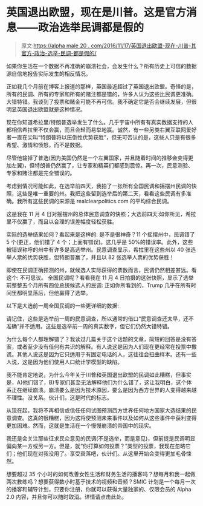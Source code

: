 # 英国退出欧盟，现在是川普。这是官方消息——政治选举民调都是假的

> 原文:[https://alpha male 20 . com/2016/11/17/英国退出欧盟-现在-川普-其官方-政治-选举-民调-都是假的/](https://alphamale20.com/2016/11/17/brexit-now-trump-its-official-political-election-polls-are-all-bogus/)

如果你生活在一个数据不再准确的崩溃社会，会发生什么？所有历史上可信的数据源自信地报告实际发生的相反情况。

正如我几个月前在博客上报道的那样，英国最近超过了英国退出欧盟。奇怪的是，所有的民调、所有的专家和所有的赌注都是错的，许多人认为这些比民调更准确。大错特错。我谈到了投票和赌金可能不再可信。我不确定它是否会继续发展，但很明显英国退出欧盟就是这种情况。

现在你知道希拉里/特朗普选举发生了什么。几乎宇宙中所有有真实数据支持的人都相信希拉里不仅会赢，而且会轻而易举地赢。诚然，有一些另类右翼互联网爱好者一直在尖叫“特朗普将以压倒性优势获胜”，但无可否认的是，这些人只是有很多希望、激情和愤怒，而不是数据。

尽管他输掉了普选(因为美国仍然是一个左翼国家，并且随着时间的推移会变得更加左翼)，但特朗普仍然赢了，让专家和精英们都感到震惊。再一次，民意测验、专家和赌注都是完全错误的。

考虑到情况可能如此，在选举前四天，我拍了一张所有全国民调和摇摆州民调的快照，这些是唯一重要的州。我把这些留到选举后的第二天，看看这些民调有多准确。我所有这些民调的来源是 realclearpolitics.com 的平均综合民调。

这是我在 11 月 4 日对摇摆州的总体民意调查的快照；大选前四天:如你所见，希拉里不仅赢了，而且以合理的误差幅度轻松获胜。

实际的选举结果如何？看起来是这样的:
是不是很神奇？11 个摇摆州中，民调错了 5 个(更正，他们错了 4 个；上面有错误)。这几乎是 50%的错误率。此外，这些被错误称呼的州中有许多是高选举州。民意调查显示，希拉里在这些州以 40 张选举人票的优势获胜，但特朗普赢了，并且以 82 张选举人票的优势获胜！

即使在民调正确预测的州，就候选人实际获得的票数而言，民调仍然相差甚远。看这个:
不可思议。
全国民调呢？看看我在 11 月 4 日拍摄的这张快照，显示了选举前整整五个月所有四位总统候选人的民调:
正如你所看到的，Trump 几乎在所有时间里都明显落后，但他赢得了选举。

以下是大选前一周全国民调的一些更详细的数据:

请记住，这些是选举前一周的民意调查，所以通常的借口“民意调查还太早，还不准确”并不适用。这些是选举前一周的真实数字，但它们仍然大错特错。

为什么每个人都理解错了？我读过几篇关于这个话题的文章，简短的回答是没有答案，或者至少没有任何有共识的解释。有人说这是因为人们现在更经常在投票中撒谎。其他人说这是因为它只适用于有固定电话的人，这往往会扭曲样本。还有一些人说，这是因为他们使用人口统计学模型的缺陷。

我不能肯定地说，为什么今年关于川普和英国退出欧盟的民调如此糟糕，但事实是，A)他们错了，B)专家们甚至无法解释他们为什么错了，这让我明白，这个体系正在继续崩溃。崩溃要么是因为技术原因，要么是因为西方世界的人变得越来越不理性。没关系。伙计们，这是时代的标志。

从现在起，我将不再相信或信任任何试图预测西方世界任何地方国家大选结果的民意调查。这真的很糟糕，因为这将使预测未来事件以及如何从这些事件中获利变得更加困难。然而，这就是生活在一个慢慢崩溃的帝国中的现实。

我还是会关注那些征求民众意见的民调(不是选举，而是意见)，但前提是民调明显偏向某一方或另一方。但是，就“你打算如何投票？”类型的投票，我现在忽略它们；他们现在对我没用了。享受衰落吧，伙计们。从这里开始会变得更加毛骨悚然。

想要超过 35 个小时的如何改善女性生活和财务生活的播客吗？想每月和我一起做两次教练吗？想要获得数小时基于技术的视频和音频？SMIC 计划是一个每月一次的播客和辅导计划，只要你注册，你就可以获得大量独家的、仅限会员的 Alpha 2.0 内容，并且你可以随时取消。详情请点击此处。